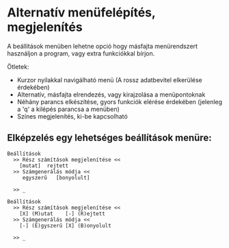 # Alternatív menüfelépítés, megjelenítés

A beállítások menüben lehetne opció hogy másfajta menürendszert használjon a program, vagy extra funkciókkal bírjon.

Ötletek:
 - Kurzor nyilakkal navigálható menü (A rossz adatbevitel elkerülése érdekében)
 - Alternatív, másfajta elrendezés, vagy kirajzolása a menüpontoknak
 - Néhány parancs elkészítése, gyors funkciók elérése érdekében (jelenleg a 'q' a kilépés parancsa a menüben)
 - Színes megjelenítés, ki-be kapcsolható

## Elképzelés egy lehetséges beállítások menüre:

```
Beállítások
  >> Rész számítások megjelenítése <<
    [mutat]  rejtett
  >> Számgenerálás módja <<
     egyszerű   [bonyolult]

  >> _
```

```
Beállítások
  >> Rész számítások megjelenítése <<
    [X] (M)utat    [-] (R)ejtett
  >> Számgenerálás módja <<
    [-] (E)gyszerű [X] (B)onyolult

  >> _
```

